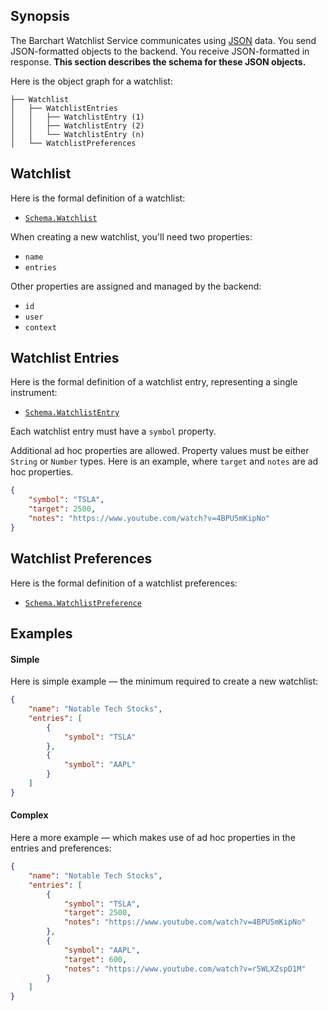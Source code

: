 ## Synopsis

The Barchart Watchlist Service communicates using [JSON](https://en.wikipedia.org/wiki/JSON) data. You send JSON-formatted objects to the backend. You receive JSON-formatted in response. **This section describes the schema for these JSON objects.**

Here is the object graph for a watchlist:

```text
├── Watchlist
│   ├── WatchlistEntries
│   │   ├── WatchlistEntry (1)
│   │   ├── WatchlistEntry (2)
│   │   └── WatchlistEntry (n)
│   └── WatchlistPreferences
```

## Watchlist

Here is the formal definition of a watchlist:

* [```Schema.Watchlist```](/content/sdk/lib-data?id=schemawatchlist)

When creating a new watchlist, you'll need two properties:

* ```name```
* ```entries```

Other properties are assigned and managed by the backend:

* ```id```
* ```user```
* ```context```

## Watchlist Entries

Here is the formal definition of a watchlist entry, representing a single instrument:

* [```Schema.WatchlistEntry```](/content/sdk/lib-data?id=schemawatchlistentry)

Each watchlist entry must have a ```symbol``` property.

Additional ad hoc properties are allowed. Property values must be either ```String``` or ```Number``` types. Here is an example, where ```target``` and ```notes``` are ad hoc properties.

```json
{
	"symbol": "TSLA",
	"target": 2500,
	"notes": "https://www.youtube.com/watch?v=4BPU5mKipNo"
}
```

## Watchlist Preferences

Here is the formal definition of a watchlist preferences:

* [```Schema.WatchlistPreference```](/content/sdk/lib-data?id=schemawatchlistpreferences)


## Examples

#### Simple

Here is simple example — the minimum required to create a new watchlist:

```json
{
	"name": "Notable Tech Stocks",
	"entries": [
		{
			"symbol": "TSLA"
		},
		{
			"symbol": "AAPL"
		}
	]
}
```

#### Complex

Here a more example — which makes use of ad hoc properties in the entries and preferences:

```json
{
	"name": "Notable Tech Stocks",
	"entries": [
		{
			"symbol": "TSLA",
			"target": 2500,
			"notes": "https://www.youtube.com/watch?v=4BPU5mKipNo"
		},
		{
			"symbol": "AAPL",
			"target": 600,
			"notes": "https://www.youtube.com/watch?v=r5WLXZspD1M"
		}
	]
}
```








